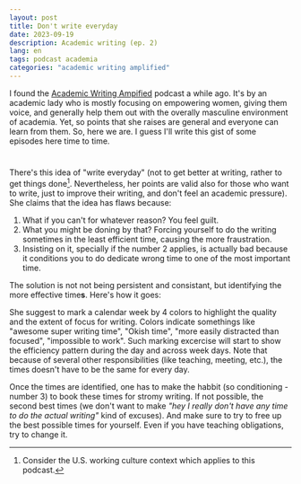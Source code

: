 ```yaml
---
layout: post
title: Don't write everyday
date: 2023-09-19
description: Academic writing (ep. 2)
lang: en
tags: podcast academia
categories: "academic writing amplified"
---
```


I found the [Academic Writing Ampified](https://rephonic.com/podcasts/academic-woman-amplified) podcast a while ago. It's by an academic lady who is mostly focusing on empowering women, giving them voice, and generally help them out with the overally masculine environment of academia. Yet, so points that she raises are general and everyone can learn from them. So, here we are. I guess I'll write this gist of some episodes here time to time.

# 
There's this idea of "write everyday" (not to get better at writing, rather to get things done[^1]. Nevertheless, her points are valid also for those who want to write, just to improve their writing, and don't feel an academic pressure). She claims that the idea has flaws because:

1. What if you can't for whatever reason? You feel guilt.
2. What you might be doning by that? Forcing yourself to do the writing sometimes in the least efficient time, causing the more fraustration.
3. Insisting on it, specially if the number 2 applies, is actually bad because it conditions you to do dedicate wrong time to one of the most important time.

The solution is not not being persistent and consistant, but identifying the more effective time**s**. Here's how it goes:

She suggest to mark a calendar week by 4 colors to highlight the quality and the extent of focus for writing. Colors indicate somethings like "awesome super writing time", "Okish time", "more easily distracted than focused", "impossible to work". Such marking excercise will start to show the efficiency pattern during the day and across week days. Note that because of several other responsibilities (like teaching, meeting, etc.), the times doesn't have to be the same for every day. 

Once the times are identified, one has to make the habbit (so conditioning - number 3) to book these times for stromy writing. If not possible, the second best times (we don't want to make *"hey I really don't have any time to do the actual writing"* kind of excuses). And make sure to try to free up the best possible times for yourself. Even if you have teaching obligations, try to change it. 



[^1]: Consider the U.S. working culture context which applies to this podcast.
